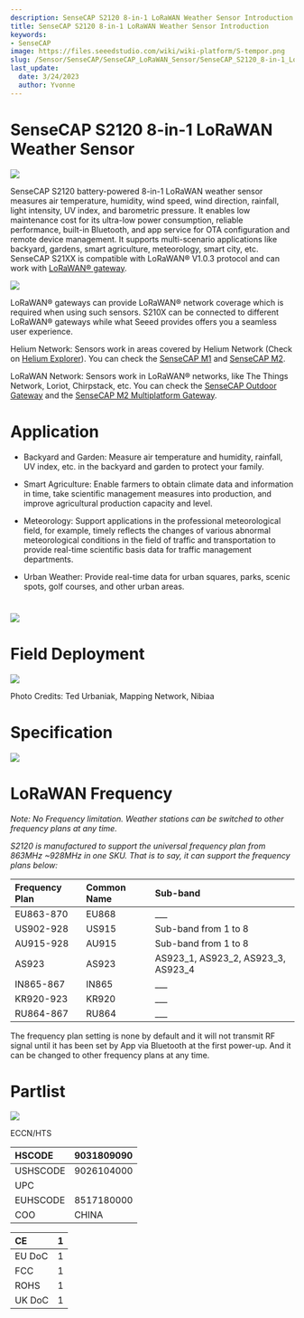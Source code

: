```yaml
---
description: SenseCAP S2120 8-in-1 LoRaWAN Weather Sensor Introduction
title: SenseCAP S2120 8-in-1 LoRaWAN Weather Sensor Introduction
keywords:
- SenseCAP
image: https://files.seeedstudio.com/wiki/wiki-platform/S-tempor.png
slug: /Sensor/SenseCAP/SenseCAP_LoRaWAN_Sensor/SenseCAP_S2120_8-in-1_LoRaWAN_Weather_Sensor/SenseCAP_S2120_8-in-1_LoRaWAN_Weather_Sensor_Introduction
last_update:
  date: 3/24/2023
  author: Yvonne
---
```


# SenseCAP S2120 8-in-1 LoRaWAN Weather Sensor

[![](https://files.seeedstudio.com/wiki/wiki%20images/S2120%20Introduction.files/Introduction146.png)](https://www.seeedstudio.com/sensecap-s2120-lorawan-8-in-1-weather-sensor-p-5436.html)

SenseCAP S2120 battery-powered 8-in-1 LoRaWAN weather sensor measures air temperature, humidity, wind speed, wind direction, rainfall, light intensity, UV index, and barometric pressure. It enables low maintenance cost for its ultra-low power consumption, reliable performance, built-in Bluetooth, and app service for OTA configuration and remote device management. It supports multi-scenario applications like backyard, gardens, smart agriculture, meteorology, smart city, etc.
SenseCAP S21XX is compatible with LoRaWAN® V1.0.3 protocol and can work with [LoRaWAN® gateway](https://www.seeedstudio.com/LoRaWAN-Gateway-c-1936.html).

![](https://files.seeedstudio.com/wiki/wiki%20images/S2120%20Introduction.files/Introduction914.png)

LoRaWAN® gateways can provide LoRaWAN® network coverage which is required when using such sensors. S210X can be connected to different LoRaWAN® gateways while what Seeed provides offers you a seamless user experience.

Helium Network: Sensors work in areas covered by Helium Network (Check on [Helium Explorer](https://explorer.helium.com/)). You can check the [SenseCAP M1](https://www.seeedstudio.com/SenseCAP-M1-LoRaWAN-Indoor-Gateway-US915-p-5023.html) and [SenseCAP M2](https://www.seeedstudio.com/SenseCAP-M2-Data-Only-LoRaWAN-Indoor-Gateway-SX1302-US915-p-5342.html).

LoRaWAN Network: Sensors work in LoRaWAN® networks, like The Things Network, Loriot, Chirpstack, etc. You can check the [SenseCAP Outdoor Gateway](https://www.seeedstudio.com/LoRaWAN-Gateway-US915-p-4306.html) and the [SenseCAP M2 Multiplatform Gateway](https://www.seeedstudio.com/SenseCAP-Multi-Platform-LoRaWAN-Indoor-Gateway-SX1302-US915-p-5472.html).

# Application

-   Backyard and Garden: Measure air temperature and humidity, rainfall, UV index, etc. in the backyard and garden to protect your family.

-   Smart Agriculture: Enable farmers to obtain climate data and information in time, take scientific management measures into production, and improve agricultural production capacity and level.

-   Meteorology: Support applications in the professional meteorological field, for example, timely reflects the changes of various abnormal meteorological conditions in the field of traffic and transportation to provide real-time scientific basis data for traffic management departments.

-   Urban Weather: Provide real-time data for urban squares, parks, scenic spots, golf courses, and other urban areas.

# ![](https://files.seeedstudio.com/wiki/wiki%20images/S2120%20Introduction.files/Introduction3232.png)



# **Field Deployment**

![](https://files.seeedstudio.com/wiki/wiki%20images/S2120%20Introduction.files/Introduction3252.png)

Photo Credits: Ted Urbaniak, Mapping Network, Nibiaa

# 

# Specification

![](https://files.seeedstudio.com/wiki/wiki%20images/S2120%20Introduction.files/Introduction3325.png)

# LoRaWAN Frequency

*Note: No Frequency limitation. Weather stations can be switched to
other frequency plans at any time.*

*S2120 is manufactured to support the universal frequency plan from
863MHz \~928MHz in one SKU. That is to say, it can support the frequency
plans below:*

|Frequency Plan|Common Name|Sub-band|
| :- | :- | :- |
|EU863-870|EU868|___|
|US902-928|US915|Sub-band from 1 to 8|
|AU915-928|AU915|Sub-band from 1 to 8|
|AS923|AS923|AS923_1, AS923_2, AS923_3, AS923_4|
|IN865-867|IN865|___|
|KR920-923|KR920|___|
|RU864-867|RU864|___|

The frequency plan setting is none by default and it will not transmit RF signal until it has been set by App via Bluetooth at the first power-up. And it can be changed to other frequency plans at any time.

# Partlist

![](https://files.seeedstudio.com/wiki/wiki%20images/S2120%20Introduction.files/Introduction3841.png)

ECCN/HTS

|HSCODE|9031809090|
| :- | :- |
|USHSCODE|9026104000|
|UPC||
|EUHSCODE|8517180000|
|COO|CHINA|

|CE|1|
| :- | :- |
|EU DoC|1|
|FCC|1|
|ROHS|1|
|UK DoC|1|
